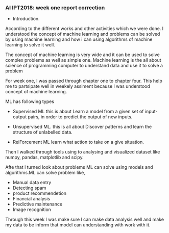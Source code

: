 ### AI IPT2018: week one report correction
- Introduction.

According to the different works and other activities which we were done.
l understood the concept of machine learning and  problems can be solved by  using machine learning and 
how i can using algorithms of machine learning to solve it well.

The concept of machine learning is very wide and it can be used to solve complex problems as well as simple one.
    Machine learning is the all about science of programming computer to understand data and use it to solve a problem
    
For week one, l was passed through chapter one to chapter four.
    This help me to partsipate well in weekely assiment because l was understood concept of machine learning.
 
 ML has following types
 - Supervised ML
this is about Learn a model from a given set of input-output pairs, in order to
predict the output of new inputs.
 
 - Unsupervised ML.
this is all about Discover patterns and learn the structure of unlabelled data.
       
 - ReiForcement ML
learn what action to take on a give situation.
       
 Then l walked through  tools  using to analysing and visualized dataset like numpy, pandas, matplotlib and  scipy.
   
 Afte that l turned look about problems ML can solve using models and algorithms.ML can solve problem like,
 - Manual data entry
 - Detecting spam
 - product recommendetion
 - Financial analysis
 - Predictive maintenance
 - Image recognition

Through this week l was make sure l can make data analysis well and make my data to be inform that model  can understanding          with work with it.
